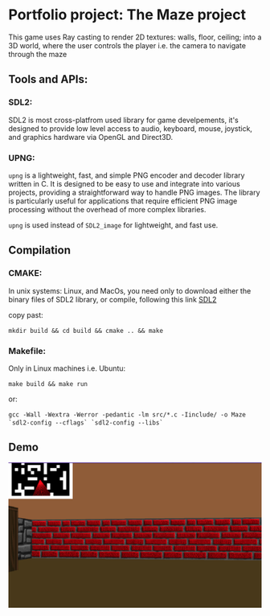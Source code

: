 # Portfolio project: The Maze project

This game uses Ray casting to render 2D textures: walls, floor, ceiling; into a 3D world, where the user controls the player i.e. the camera to navigate through the maze

## Tools and APIs:

### SDL2:

SDL2 is most cross-platfrom used library for game develpements, it's designed to provide low level access to audio, keyboard, mouse, joystick, and graphics hardware via OpenGL and Direct3D.

### UPNG:

`upng` is a lightweight, fast, and simple PNG encoder and decoder library written in C. It is designed to be easy to use and integrate into various projects, providing a straightforward way to handle PNG images. The library is particularly useful for applications that require efficient PNG image processing without the overhead of more complex libraries.

`upng` is used instead of `SDL2_image` for lightweight, and fast use.

## Compilation

### CMAKE:

In unix systems: Linux, and MacOs, you need only to download either the binary files of SDL2 library, or compile, following this link <a href="https://wiki.libsdl.org/SDL2/SourceCode">SDL2</a>

copy past:

```
mkdir build && cd build && cmake .. && make
```

### Makefile:

Only in Linux machines i.e. Ubuntu:

```
make build && make run
```

or:

```
gcc -Wall -Wextra -Werror -pedantic -lm src/*.c -Iinclude/ -o Maze `sdl2-config --cflags` `sdl2-config --libs`
```


## Demo
[![Maze game demo](https://github.com/aelabassi/Maze/blob/main/assets/demo.png)](https://www.youtube.com/watch?v=V8RVFhUO8Yc&ab_channel=ElAbassiAbderrazaq)
